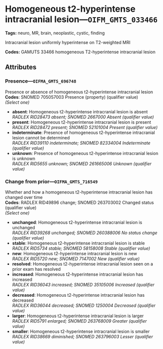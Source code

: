 # Homogeneous t2-hyperintense intracranial lesion—`OIFM_GMTS_033466`

**Tags:** neuro, MR, brain, neoplastic, cystic, finding

Intracranial lesion uniformly hyperintense on T2-weighted MRI

**Codes:** GAMUTS 33466 homogeneous T2-hyperintense intracranial lesion

## Attributes

### Presence—`OIFMA_GMTS_696748`

Presence or absence of homogeneous t2-hyperintense intracranial lesion  
**Codes**: SNOMED 705057003 Presence (property) (qualifier value)  
*(Select one)*

- **absent**: Homogeneous t2-hyperintense intracranial lesion is absent  
_RADLEX RID28473 absent; SNOMED 2667000 Absent (qualifier value)_
- **present**: Homogeneous t2-hyperintense intracranial lesion is present  
_RADLEX RID28472 present; SNOMED 52101004 Present (qualifier value)_
- **indeterminate**: Presence of homogeneous t2-hyperintense intracranial lesion cannot be determined  
_RADLEX RID39110 indeterminate; SNOMED 82334004 Indeterminate (qualifier value)_
- **unknown**: Presence of homogeneous t2-hyperintense intracranial lesion is unknown  
_RADLEX RID5655 unknown; SNOMED 261665006 Unknown (qualifier value)_

### Change from prior—`OIFMA_GMTS_716549`

Whether and how a homogeneous t2-hyperintense intracranial lesion has changed over time  
**Codes**: RADLEX RID49896 change; SNOMED 263703002 Changed status (qualifier value)  
*(Select one)*

- **unchanged**: Homogeneous t2-hyperintense intracranial lesion is unchanged  
_RADLEX RID39268 unchanged; SNOMED 260388006 No status change (qualifier value)_
- **stable**: Homogeneous t2-hyperintense intracranial lesion is stable  
_RADLEX RID5734 stable; SNOMED 58158008 Stable (qualifier value)_
- **new**: Homogeneous t2-hyperintense intracranial lesion is new  
_RADLEX RID5720 new; SNOMED 7147002 New (qualifier value)_
- **resolved**: Homogeneous t2-hyperintense intracranial lesion seen on a prior exam has resolved  
- **increased**: Homogeneous t2-hyperintense intracranial lesion has increased  
_RADLEX RID36043 increased; SNOMED 35105006 Increased (qualifier value)_
- **decreased**: Homogeneous t2-hyperintense intracranial lesion has decreased  
_RADLEX RID36044 decreased; SNOMED 1250004 Decreased (qualifier value)_
- **larger**: Homogeneous t2-hyperintense intracranial lesion is larger  
_RADLEX RID5791 enlarged; SNOMED 263768009 Greater (qualifier value)_
- **smaller**: Homogeneous t2-hyperintense intracranial lesion is smaller  
_RADLEX RID38669 diminished; SNOMED 263796003 Lesser (qualifier value)_